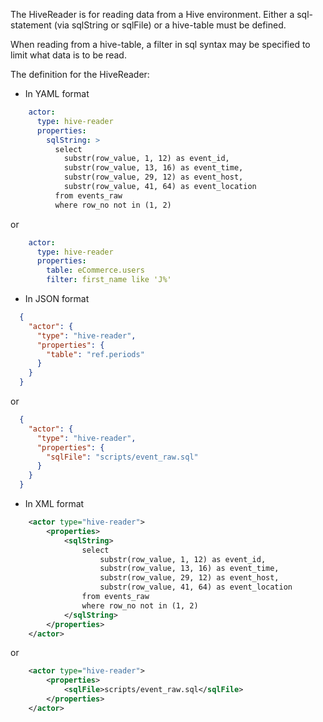 The HiveReader is for reading data from a Hive environment. Either a sql-statement (via sqlString or sqlFile) or a hive-table must be defined.

When reading from a hive-table, a filter in sql syntax may be specified to limit what data is to be read.

The definition for the HiveReader:

- In YAML format
```yaml
    actor:
      type: hive-reader
      properties:
        sqlString: >
          select
            substr(row_value, 1, 12) as event_id,
            substr(row_value, 13, 16) as event_time,
            substr(row_value, 29, 12) as event_host,
            substr(row_value, 41, 64) as event_location
          from events_raw
          where row_no not in (1, 2)
```
or
```yaml
    actor:
      type: hive-reader
      properties:
        table: eCommerce.users
        filter: first_name like 'J%'
```

- In JSON format
```json
  {
    "actor": {
      "type": "hive-reader",
      "properties": {
        "table": "ref.periods"
      }
    }
  }
```
or
```json
  {
    "actor": {
      "type": "hive-reader",
      "properties": {
        "sqlFile": "scripts/event_raw.sql"
      }
    }
  }
```

- In XML format
```xml
    <actor type="hive-reader">
        <properties>
            <sqlString>
                select
                    substr(row_value, 1, 12) as event_id,
                    substr(row_value, 13, 16) as event_time,
                    substr(row_value, 29, 12) as event_host,
                    substr(row_value, 41, 64) as event_location
                from events_raw
                where row_no not in (1, 2)
            </sqlString>
        </properties>
    </actor>
```
or
```xml
    <actor type="hive-reader">
        <properties>
            <sqlFile>scripts/event_raw.sql</sqlFile>
        </properties>
    </actor>
```